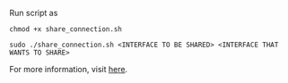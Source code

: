 Run script as

```shell
chmod +x share_connection.sh

sudo ./share_connection.sh <INTERFACE TO BE SHARED> <INTERFACE THAT WANTS TO SHARE>
```

For more information, visit [here](https://help.ubuntu.com/community/Internet/ConnectionSharing).
